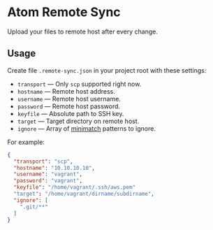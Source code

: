 # Atom Remote Sync

Upload your files to remote host after every change.

## Usage

Create file `.remote-sync.json` in your project root with these settings:

* `transport` — Only `scp` supported right now.
* `hostname` — Remote host address.
* `username` — Remote host username.
* `password` — Remote host password.
* `keyfile` — Absolute path to SSH key.
* `target` — Target directory on remote host.
* `ignore` — Array of [minimatch](https://github.com/isaacs/minimatch) patterns
  to ignore.


For example:

```json
{
  "transport": "scp",
  "hostname": "10.10.10.10",
  "username": "vagrant",
  "password": "vagrant",
  "keyfile": "/home/vagrant/.ssh/aws.pem"
  "target": "/home/vagrant/dirname/subdirname",
  "ignore": [
    ".git/**"
  ]
}
```
